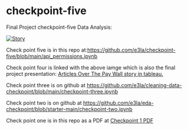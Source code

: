 # checkpoint-five
Final Project checkpoint-five Data Analysis:

<a href="https://public.tableau.com/app/profile/helena.marvin/viz/UMSL-Article-Metadata/Story?publish=yes" TARGET = "_blank"><img alt='Story ' src='https:&#47;&#47;public.tableau.com&#47;static&#47;images&#47;UM&#47;UMSL-Article-Metadata&#47;Story&#47;1_rss.png' style='border: none' /></a>

Check point five is in this repo at:<a href="https://github.com/e3la/checkpoint-five/blob/main/api_permissions.ipynb" TARGET ="_blank">https://github.com/e3la/checkpoint-five/blob/main/api_permissions.ipynb</a>
<p></p>
Check point four is linked with the above iamge which is also the final project presentation: 
<a href="https://public.tableau.com/app/profile/helena.marvin/viz/UMSL-Article-Metadata/Story?publish=yes" TARGET = "_blank">Articles Over The Pay Wall story in tableau.</a><br>
<p></p>
Check point three is on github at <a href="https://github.com/e3la/cleaning-data-checkpoint/blob/main/checkpoint-three.ipynb" TARGET = "_blank">https://github.com/e3la/cleaning-data-checkpoint/blob/main/checkpoint-three.ipynb</a><br>
<p></p>
Check point two is on github at <a href="https://github.com/e3la/eda-checkpoint/blob/starter-main/checkpoint-two.ipynb" TARGET = "_blank">https://github.com/e3la/eda-checkpoint/blob/starter-main/checkpoint-two.ipynb</a><br>
<p></p>
Check point one is in this repo as a PDF at <a href="https://github.com/e3la/checkpoint-five/blob/main/Lena%20Marvin%20-%20DA%20Final%20Project%20Checkpoint%20One.pdf" TARGET="_blank">Checkpoint 1 PDF </a>
